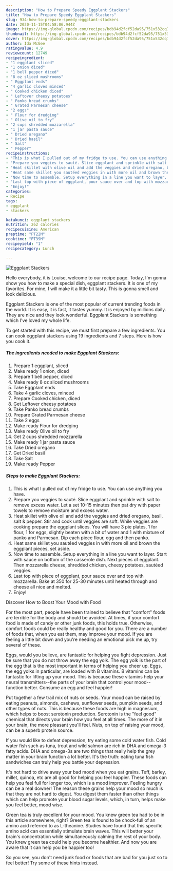 ```yaml
---
description: "How to Prepare Speedy Eggplant Stackers"
title: "How to Prepare Speedy Eggplant Stackers"
slug: 934-how-to-prepare-speedy-eggplant-stackers
date: 2020-11-15T04:58:06.944Z
image: https://img-global.cpcdn.com/recipes/bdb94d2fcf52da95/751x532cq70/eggplant-stackers-recipe-main-photo.jpg
thumbnail: https://img-global.cpcdn.com/recipes/bdb94d2fcf52da95/751x532cq70/eggplant-stackers-recipe-main-photo.jpg
cover: https://img-global.cpcdn.com/recipes/bdb94d2fcf52da95/751x532cq70/eggplant-stackers-recipe-main-photo.jpg
author: Ida McGee
ratingvalue: 4.9
reviewcount: 12749
recipeingredient:
- "1 eggplant sliced"
- "1 onion diced"
- "1 bell pepper diced"
- "8 oz sliced mushrooms"
- " Eggplant ends"
- "4 garlic cloves minced"
- " Cooked chicken diced"
- " Leftover cheesy potatoes"
- " Panko bread crumbs"
- " Grated Parmesan cheese"
- "2 eggs"
- " Flour for dredging"
- " Olive oil to fry"
- "2 cups shredded mozzarella"
- "1 jar pasta sauce"
- " Dried oregano"
- " Dried basil"
- " Salt"
- " Pepper"
recipeinstructions:
- "This is what I pulled out of my fridge to use. You can use anything you have."
- "Prepare you veggies to sauté. Slice eggplant and sprinkle with salt to remove excess water. Let a set 10-15 minutes then pat dry with paper towels to remove moisture and excess water."
- "Heat skillet with olive oil and add the veggies and dried oregano, basil, salt &amp; pepper. Stir and cook until veggies are soft. While veggies are cooking prepare the eggplant slices. You will have 3 pie plates, 1 for flour, 1 for eggs, slightly beaten with a bit of water and 1 with mixture of panko and Parmesan. Dip each piece flour, egg and then panko."
- "Heat same skillet you sautéed veggies in with more oil and brown the eggplant pieces, set aside."
- "Now time to assemble. Setup everything in a line you want to layer. Start with sauce on bottom of the casserole dish. Next pieces of eggplant. Then mozzarella cheese, shredded chicken, cheesy potatoes, sautéed veggies."
- "Last top with piece of eggplant, pour sauce over and top with mozzarella. Bake at 350 for 25-30 minutes until heated through and cheese all nice and melted."
- "Enjoy!"
categories:
- Recipe
tags:
- eggplant
- stackers

katakunci: eggplant stackers 
nutrition: 262 calories
recipecuisine: American
preptime: "PT22M"
cooktime: "PT39M"
recipeyield: "1"
recipecategory: Lunch

---
```



![Eggplant Stackers](https://img-global.cpcdn.com/recipes/bdb94d2fcf52da95/751x532cq70/eggplant-stackers-recipe-main-photo.jpg)

Hello everybody, it is Louise, welcome to our recipe page. Today, I'm gonna show you how to make a special dish, eggplant stackers. It is one of my favorites. For mine, I will make it a little bit tasty. This is gonna smell and look delicious.

Eggplant Stackers is one of the most popular of current trending foods in the world. It is easy, it is fast, it tastes yummy. It is enjoyed by millions daily. They are nice and they look wonderful. Eggplant Stackers is something which I've loved my whole life.




To get started with this recipe, we must first prepare a few ingredients. You can cook eggplant stackers using 19 ingredients and 7 steps. Here is how you cook it.

<!--inarticleads1-->

##### The ingredients needed to make Eggplant Stackers:

1. Prepare 1 eggplant, sliced
1. Make ready 1 onion, diced
1. Prepare 1 bell pepper, diced
1. Make ready 8 oz sliced mushrooms
1. Take  Eggplant ends
1. Take 4 garlic cloves, minced
1. Prepare  Cooked chicken, diced
1. Get  Leftover cheesy potatoes
1. Take  Panko bread crumbs
1. Prepare  Grated Parmesan cheese
1. Take 2 eggs
1. Make ready  Flour for dredging
1. Make ready  Olive oil to fry
1. Get 2 cups shredded mozzarella
1. Make ready 1 jar pasta sauce
1. Take  Dried oregano
1. Get  Dried basil
1. Take  Salt
1. Make ready  Pepper




<!--inarticleads2-->

##### Steps to make Eggplant Stackers:

1. This is what I pulled out of my fridge to use. You can use anything you have.
1. Prepare you veggies to sauté. Slice eggplant and sprinkle with salt to remove excess water. Let a set 10-15 minutes then pat dry with paper towels to remove moisture and excess water.
1. Heat skillet with olive oil and add the veggies and dried oregano, basil, salt &amp; pepper. Stir and cook until veggies are soft. While veggies are cooking prepare the eggplant slices. You will have 3 pie plates, 1 for flour, 1 for eggs, slightly beaten with a bit of water and 1 with mixture of panko and Parmesan. Dip each piece flour, egg and then panko.
1. Heat same skillet you sautéed veggies in with more oil and brown the eggplant pieces, set aside.
1. Now time to assemble. Setup everything in a line you want to layer. Start with sauce on bottom of the casserole dish. Next pieces of eggplant. Then mozzarella cheese, shredded chicken, cheesy potatoes, sautéed veggies.
1. Last top with piece of eggplant, pour sauce over and top with mozzarella. Bake at 350 for 25-30 minutes until heated through and cheese all nice and melted.
1. Enjoy!




Discover How to Boost Your Mood with Food


For the most part, people have been trained to believe that "comfort" foods are terrible for the body and should be avoided. At times, if your comfort food is made of candy or other junk foods, this holds true. Otherwise, comfort foods could be really healthy and good for you. There are a number of foods that, when you eat them, may improve your mood. If you are feeling a little bit down and you're needing an emotional pick me up, try several of these.

Eggs, would you believe, are fantastic for helping you fight depression. Just be sure that you do not throw away the egg yolk. The egg yolk is the part of the egg that is the most important in terms of helping you cheer up. Eggs, the egg yolks in particular, are loaded with B vitamins. B vitamins can be fantastic for lifting up your mood. This is because these vitamins help your neural transmitters--the parts of your brain that control your mood--function better. Consume an egg and feel happier!

Put together a few trail mix of nuts or seeds. Your mood can be raised by eating peanuts, almonds, cashews, sunflower seeds, pumpkin seeds, and other types of nuts. This is because these foods are high in magnesium, which helps to boost serotonin production. Serotonin is the "feel good" chemical that directs your brain how you feel at all times. The more of it in your brain, the more pleasant you'll feel. Nuts, on top of raising your mood, can be a superb protein source.

If you would like to defeat depression, try eating some cold water fish. Cold water fish such as tuna, trout and wild salmon are rich in DHA and omega-3 fatty acids. DHA and omega-3s are two things that really help the grey matter in your brain function a lot better. It's the truth: eating tuna fish sandwiches can truly help you battle your depression. 

It's not hard to drive away your bad mood when you eat grains. Teff, barley, millet, quinoa, etc are all good for helping you feel happier. These foods can help you feel full for longer too, which is a mood improver. Feeling hungry can be a real downer! The reason these grains help your mood so much is that they are not hard to digest. You digest them faster than other things which can help promote your blood sugar levels, which, in turn, helps make you feel better, mood wise.

Green tea is truly excellent for your mood. You knew green tea had to be in this article somewhere, right? Green tea is found to be chock-full of an amino acid referred to as L-theanine. Studies have found that this specific amino acid can essentially stimulate brain waves. This will better your brain's concentration while simultaneously calming the rest of your body. You knew green tea could help you become healthier. And now you are aware that it can help you be happier too!

So you see, you don't need junk food or foods that are bad for you just so to feel better! Try  some  of  these  hints  instead.

